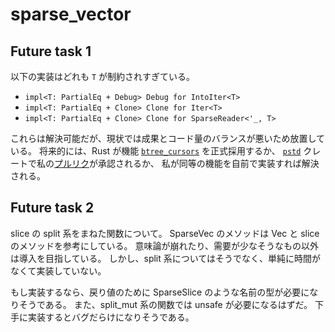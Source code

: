 # sparse_vector

## Future task 1

以下の実装はどれも `T` が制約されすぎている。

- `impl<T: PartialEq + Debug> Debug for IntoIter<T>`
- `impl<T: PartialEq + Clone> Clone for Iter<T>`
- `impl<T: PartialEq + Clone> Clone for SparseReader<'_, T>`

これらは解決可能だが、現状では成果とコード量のバランスが悪いため放置している。
将来的には、Rust が機能 [`btree_cursors`] を正式採用するか、
[`pstd`] クレートで私の[プルリク][my_pr]が承認されるか、
私が同等の機能を自前で実装すれば解決される。

[`btree_cursors`]: https://doc.rust-lang.org/beta/unstable-book/library-features/btree-cursors.html
[`pstd`]: https://crates.io/crates/pstd
[my_pr]: https://github.com/georgebarwood/pstd/pull/2

## Future task 2

slice の split 系をまねた関数について。
SparseVec のメソッドは Vec と slice のメソッドを参考にしている。
意味論が崩れたり、需要が少なそうなもの以外は導入を目指している。
しかし、split 系についてはそうでなく、単純に時間がなくて実装していない。

もし実装するなら、戻り値のために SparseSlice のような名前の型が必要になりそうである。
また、split_mut 系の関数では unsafe が必要になるはずだ。
下手に実装するとバグだらけになりそうである。

